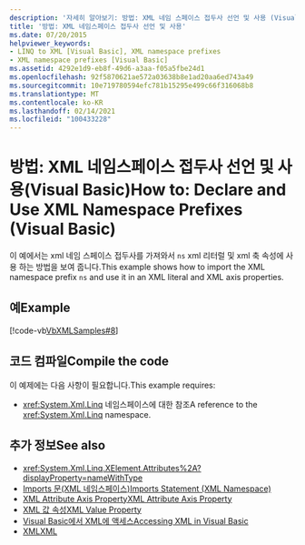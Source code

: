 ```yaml
---
description: '자세히 알아보기: 방법: XML 네임 스페이스 접두사 선언 및 사용 (Visual Basic)'
title: '방법: XML 네임스페이스 접두사 선언 및 사용'
ms.date: 07/20/2015
helpviewer_keywords:
- LINQ to XML [Visual Basic], XML namespace prefixes
- XML namespace prefixes [Visual Basic]
ms.assetid: 4292e1d9-eb8f-49d6-a3aa-f05a5fbe24d1
ms.openlocfilehash: 92f5870621ae572a03638b8e1ad20aa6ed743a49
ms.sourcegitcommit: 10e719780594efc781b15295e499c66f316068b8
ms.translationtype: MT
ms.contentlocale: ko-KR
ms.lasthandoff: 02/14/2021
ms.locfileid: "100433228"
---
```

# <a name="how-to-declare-and-use-xml-namespace-prefixes-visual-basic"></a><span data-ttu-id="b34ca-103">방법: XML 네임스페이스 접두사 선언 및 사용(Visual Basic)</span><span class="sxs-lookup"><span data-stu-id="b34ca-103">How to: Declare and Use XML Namespace Prefixes (Visual Basic)</span></span>

<span data-ttu-id="b34ca-104">이 예에서는 xml 네임 스페이스 접두사를 가져와서 `ns` xml 리터럴 및 xml 축 속성에 사용 하는 방법을 보여 줍니다.</span><span class="sxs-lookup"><span data-stu-id="b34ca-104">This example shows how to import the XML namespace prefix `ns` and use it in an XML literal and XML axis properties.</span></span>  
  
## <a name="example"></a><span data-ttu-id="b34ca-105">예</span><span class="sxs-lookup"><span data-stu-id="b34ca-105">Example</span></span>  

 [!code-vb[VbXMLSamples#8](~/samples/snippets/visualbasic/VS_Snippets_VBCSharp/VbXMLSamples/VB/XMLSamples3.vb#8)]  
  
## <a name="compile-the-code"></a><span data-ttu-id="b34ca-106">코드 컴파일</span><span class="sxs-lookup"><span data-stu-id="b34ca-106">Compile the code</span></span>  

 <span data-ttu-id="b34ca-107">이 예제에는 다음 사항이 필요합니다.</span><span class="sxs-lookup"><span data-stu-id="b34ca-107">This example requires:</span></span>  
  
- <span data-ttu-id="b34ca-108"><xref:System.Xml.Linq> 네임스페이스에 대한 참조</span><span class="sxs-lookup"><span data-stu-id="b34ca-108">A reference to the <xref:System.Xml.Linq> namespace.</span></span>  
  
## <a name="see-also"></a><span data-ttu-id="b34ca-109">추가 정보</span><span class="sxs-lookup"><span data-stu-id="b34ca-109">See also</span></span>

- <xref:System.Xml.Linq.XElement.Attributes%2A?displayProperty=nameWithType>
- [<span data-ttu-id="b34ca-110">Imports 문(XML 네임스페이스)</span><span class="sxs-lookup"><span data-stu-id="b34ca-110">Imports Statement (XML Namespace)</span></span>](../../../language-reference/statements/imports-statement-xml-namespace.md)
- [<span data-ttu-id="b34ca-111">XML Attribute Axis Property</span><span class="sxs-lookup"><span data-stu-id="b34ca-111">XML Attribute Axis Property</span></span>](../../../language-reference/xml-axis/xml-attribute-axis-property.md)
- [<span data-ttu-id="b34ca-112">XML 값 속성</span><span class="sxs-lookup"><span data-stu-id="b34ca-112">XML Value Property</span></span>](../../../language-reference/xml-axis/xml-value-property.md)
- [<span data-ttu-id="b34ca-113">Visual Basic에서 XML에 액세스</span><span class="sxs-lookup"><span data-stu-id="b34ca-113">Accessing XML in Visual Basic</span></span>](accessing-xml.md)
- [<span data-ttu-id="b34ca-114">XML</span><span class="sxs-lookup"><span data-stu-id="b34ca-114">XML</span></span>](index.md)
